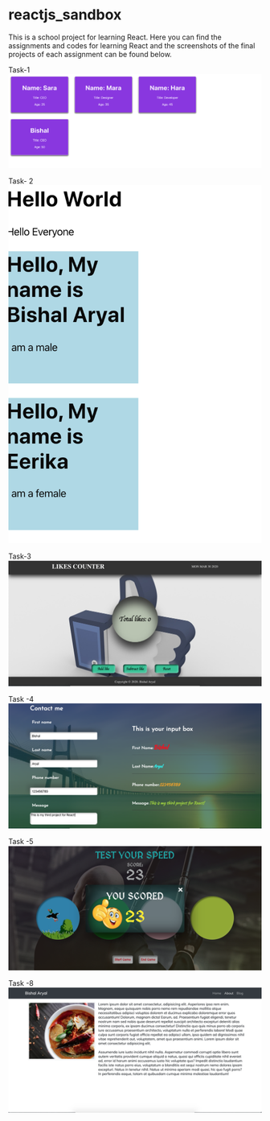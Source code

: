 # reactjs_sandbox

This is a school project for learning React. Here you can find the assignments and codes for learning React and the screenshots of the final projects of each assignment can be found below.

Task-1
![screenshot React task-1](/1_boxes/public/React_1_task.png)

Task- 2
![screenshot React task2](/2_task/public/React_task_2.png)

Task-3
![screenshot React task3](/3_task/public/React_Task3.png)

Task -4
![screenshot React task4](/4_task/public/React_4_task.png)

Task -5
![screenshot React task5](/5_task/public/React-Speedtester-game.png)

Task -8
![screenshot React task8](/8_task/public/React-Route-Bootstrap.png)
